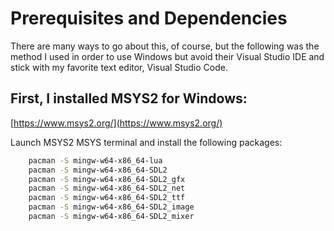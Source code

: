 # __Prerequisites and Dependencies__

There are many ways to go about this, of course, but the following was the method I used in order to use Windows but avoid their Visual Studio IDE and stick with my favorite text editor, Visual Studio Code.

## First, I installed MSYS2 for Windows:

[https://www.msys2.org/](https://www.msys2.org/)

Launch MSYS2 MSYS terminal and install the following packages:

```bash
    pacman -S mingw-w64-x86_64-lua
    pacman -S mingw-w64-x86_64-SDL2
    pacman -S mingw-w64-x86_64-SDL2_gfx
    pacman -S mingw-w64-x86_64-SDL2_net
    pacman -S mingw-w64-x86_64-SDL2_ttf
    pacman -S mingw-w64-x86_64-SDL2_image
    pacman -S mingw-w64-x86_64-SDL2_mixer
```
